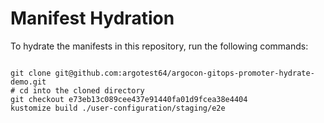 
# Manifest Hydration

To hydrate the manifests in this repository, run the following commands:

```shell

git clone git@github.com:argotest64/argocon-gitops-promoter-hydrate-demo.git
# cd into the cloned directory
git checkout e73eb13c089cee437e91440fa01d9fcea38e4404
kustomize build ./user-configuration/staging/e2e
```